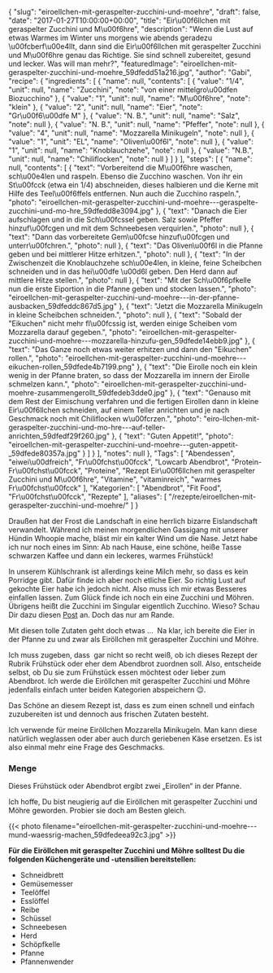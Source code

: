 {
    "slug": "eiroellchen-mit-geraspelter-zucchini-und-moehre",
    "draft": false,
    "date": "2017-01-27T10:00:00+00:00",
    "title": "Eir\u00f6llchen mit geraspelter Zucchini und M\u00f6hre",
    "description": "Wenn die Lust auf etwas Warmes im Winter uns morgens wie abends geradezu \u00fcberf\u00e4llt, dann sind die Eir\u00f6llchen mit geraspelter Zucchini und M\u00f6hre genau das Richtige. Sie sind schnell zubereitet, gesund und lecker. Was will man mehr?",
    "featuredImage": "eiroellchen-mit-geraspelter-zucchini-und-moehre_59dfedd51a216.jpg",
    "author": "Gabi",
    "recipe": {
        "ingredients": [
            {
                "name": null,
                "contents": [
                    {
                        "value": "1\/4",
                        "unit": null,
                        "name": "Zucchini",
                        "note": "von einer mittelgro\u00dfen Biozucchino"
                    },
                    {
                        "value": "1",
                        "unit": null,
                        "name": "M\u00f6hre",
                        "note": "klein"
                    },
                    {
                        "value": "2",
                        "unit": null,
                        "name": "Eier",
                        "note": "Gr\u00f6\u00dfe M"
                    },
                    {
                        "value": "N. B.",
                        "unit": null,
                        "name": "Salz",
                        "note": null
                    },
                    {
                        "value": "N. B.",
                        "unit": null,
                        "name": "Pfeffer",
                        "note": null
                    },
                    {
                        "value": "4",
                        "unit": null,
                        "name": "Mozzarella Minikugeln",
                        "note": null
                    },
                    {
                        "value": "1",
                        "unit": "EL",
                        "name": "Oliven\u00f6l",
                        "note": null
                    },
                    {
                        "value": "1",
                        "unit": null,
                        "name": "Knoblauchzehe",
                        "note": null
                    },
                    {
                        "value": "N.B.",
                        "unit": null,
                        "name": "Chiliflocken",
                        "note": null
                    }
                ]
            }
        ],
        "steps": [
            {
                "name": null,
                "contents": [
                    {
                        "text": "Vorbereitend die M\u00f6hre waschen, sch\u00e4len und raspeln. Ebenso die Zucchino waschen. Von ihr ein St\u00fcck (etwa ein 1\/4) abschneiden, dieses halbieren und die Kerne mit Hilfe des Teel\u00f6ffels entfernen. Nun auch die Zucchino raspeln.",
                        "photo": "eiroellchen-mit-geraspelter-zucchini-und-moehre---geraspelte-zucchini-und-mo-hre_59dfedd8e3094.jpg"
                    },
                    {
                        "text": "Danach die Eier aufschlagen und in die Sch\u00fcssel geben. Salz sowie Pfeffer hinzuf\u00fcgen und mit dem Schneebesen verquirlen.",
                        "photo": null
                    },
                    {
                        "text": "Dann das vorbereitete Gem\u00fcse hinzuf\u00fcgen und unterr\u00fchren.",
                        "photo": null
                    },
                    {
                        "text": "Das Oliven\u00f6l in die Pfanne geben und bei mittlerer Hitze erhitzen.",
                        "photo": null
                    },
                    {
                        "text": "In der Zwischenzeit die Knoblauchzehe sch\u00e4len, in kleine, feine Scheibchen schneiden und in das hei\u00dfe \u00d6l geben. Den Herd dann auf mittlere Hitze stellen.",
                        "photo": null
                    },
                    {
                        "text": "Mit der Sch\u00f6pfkelle nun die erste Eiportion in die Pfanne geben und stocken lassen.",
                        "photo": "eiroellchen-mit-geraspelter-zucchini-und-moehre---in-der-pfanne-ausbacken_59dfeddc867d5.jpg"
                    },
                    {
                        "text": "Jetzt die Mozzarella Minikugeln in kleine Scheibchen schneiden.",
                        "photo": null
                    },
                    {
                        "text": "Sobald der \"Eikuchen\" nicht mehr fl\u00fcssig ist, werden einige Scheiben vom Mozzarella darauf gegeben.",
                        "photo": "eiroellchen-mit-geraspelter-zucchini-und-moehre---mozzarella-hinzufu-gen_59dfede14ebb9.jpg"
                    },
                    {
                        "text": "Das Ganze noch etwas weiter erhitzen und dann den \"Eikuchen\" rollen.",
                        "photo": "eiroellchen-mit-geraspelter-zucchini-und-moehre---eikuchen-rollen_59dfede4b7199.png"
                    },
                    {
                        "text": "Die Eirolle noch ein klein wenig in der Pfanne braten, so dass der Mozzarella im innern der Eirolle schmelzen kann.",
                        "photo": "eiroellchen-mit-geraspelter-zucchini-und-moehre-zusammengerollt_59dfedeb3dde0.jpg"
                    },
                    {
                        "text": "Genauso mit dem Rest der Eimischung verfahren und die fertigen Eirollen dann in kleine Eir\u00f6llchen schneiden, auf einem Teller anrichten und je nach Geschmack noch mit Chiliflocken w\u00fcrzen.",
                        "photo": "eiro-llchen-mit-geraspelter-zucchini-und-mo-hre---auf-teller-anrichten_59dfedf29f260.jpg"
                    },
                    {
                        "text": "Guten Appetit!",
                        "photo": "eiroellchen-mit-geraspelter-zucchini-und-moehre---guten-appetit-_59dfede80357a.jpg"
                    }
                ]
            }
        ],
        "notes": null
    },
    "Tags": [
        "Abendessen",
        "eiwei\u00dfreich",
        "Fr\u00fchst\u00fcck",
        "Lowcarb Abendbrot",
        "Protein-Fr\u00fchst\u00fcck",
        "Proteine",
        "Rezept Eir\u00f6llchen mit geraspelter Zucchini und M\u00f6hre",
        "Vitamine",
        "vitaminreich",
        "warmes Fr\u00fchst\u00fcck"
    ],
    "Kategorien": [
        "Abendbrot",
        "Fit Food",
        "Fr\u00fchst\u00fcck",
        "Rezepte"
    ],
    "aliases": [
        "\/rezepte\/eiroellchen-mit-geraspelter-zucchini-und-moehre\/"
    ]
}

Draußen hat der Frost die Landschaft in eine herrlich bizarre Eislandschaft verwandelt. Während ich meinen morgendlichen Gassigang mit unserer Hündin Whoopie mache, bläst mir ein kalter Wind um die Nase. Jetzt habe ich nur noch eines im Sinn: Ab nach Hause, eine schöne, heiße Tasse schwarzen Kaffee und dann ein leckeres, warmes Frühstück!

In unserem Kühlschrank ist allerdings keine Milch mehr, so dass es kein Porridge gibt. Dafür finde ich aber noch etliche Eier. So richtig Lust auf gekochte Eier habe ich jedoch nicht. Also muss ich mir etwas Besseres einfallen lassen. Zum Glück finde ich noch ein eine Zucchini und Möhren. Übrigens heißt die Zucchini im Singular eigentlich Zucchino. Wieso? Schau Dir dazu diesen [Post][1] an. Doch das nur am Rande.

Mit diesen tolle Zutaten geht doch etwas &#8230;  Na klar, ich bereite die Eier in der Pfanne zu und zwar als Eiröllchen mit geraspelter Zucchini und Möhre.

Ich muss zugeben, dass  gar nicht so recht weiß, ob ich dieses Rezept der Rubrik Frühstück oder eher dem Abendbrot zuordnen soll. Also, entscheide selbst, ob Du sie zum Frühstück essen möchtest oder lieber zum Abendbrot. Ich werde die Eiröllchen mit geraspelter Zucchini und Möhre jedenfalls einfach unter beiden Kategorien abspeichern &#x1f609;.

Das Schöne an diesem Rezept ist, dass es zum einen schnell und einfach zuzubereiten ist und dennoch aus frischen Zutaten besteht.

Ich verwende für meine Eiröllchen Mozzarella Minikugeln. Man kann diese natürlich weglassen oder aber auch durch geriebenen Käse ersetzen. Es ist also einmal mehr eine Frage des Geschmacks.

### Menge

Dieses Frühstück oder Abendbrot ergibt zwei &#8222;Eirollen&#8220; in der Pfanne.

Ich hoffe, Du bist neugierig auf die Eiröllchen mit geraspelter Zucchini und Möhre geworden. Probier sie doch am Besten gleich.

{{< photo filename="eiroellchen-mit-geraspelter-zucchini-und-moehre---mund-waessrig-machen_59dfedeea92c3.jpg" >}}

**Für die Eiröllchen mit geraspelter Zucchini und Möhre solltest Du die folgenden Küchengeräte und -utensilien bereitstellen:**

 * Schneidbrett
 * Gemüsemesser
 * Teelöffel
 * Esslöffel
 * Reibe
 * Schüssel
 * Schneebesen
 * Herd
 * Schöpfkelle
 * Pfanne
 * Pfannenwender

 [1]: https://kochfokus.de/wissenswert/die-zucchini/